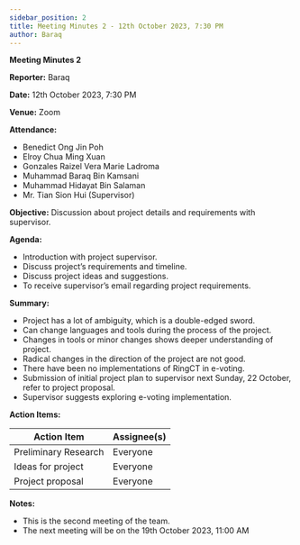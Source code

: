 ```yaml
---
sidebar_position: 2
title: Meeting Minutes 2 - 12th October 2023, 7:30 PM
author: Baraq
---
```


**Meeting Minutes 2**

**Reporter:** Baraq

**Date:** 12th October 2023, 7:30 PM

**Venue:** Zoom

**Attendance:**

- Benedict Ong Jin Poh
- Elroy Chua Ming Xuan
- Gonzales Raizel Vera Marie Ladroma
- Muhammad Baraq Bin Kamsani
- Muhammad Hidayat Bin Salaman
- Mr. Tian Sion Hui (Supervisor)

**Objective:**
Discussion about project details and requirements with supervisor.

**Agenda:**

- Introduction with project supervisor.
- Discuss project’s requirements and timeline.
- Discuss project ideas and suggestions.
- To receive supervisor’s email regarding project requirements.

**Summary:**

- Project has a lot of ambiguity, which is a double-edged sword.
- Can change languages and tools during the process of the project.
- Changes in tools or minor changes shows deeper understanding of project.
- Radical changes in the direction of the project are not good.
- There have been no implementations of RingCT in e-voting.
- Submission of initial project plan to supervisor next Sunday, 22 October, refer to project proposal.
- Supervisor suggests exploring e-voting implementation.

**Action Items:**

| Action Item          | Assignee(s) |
| -------------------- | ----------- |
| Preliminary Research | Everyone    |
| Ideas for project    | Everyone    |
| Project proposal     | Everyone    |

**Notes:**

- This is the second meeting of the team.
- The next meeting will be on the 19th October 2023, 11:00 AM
